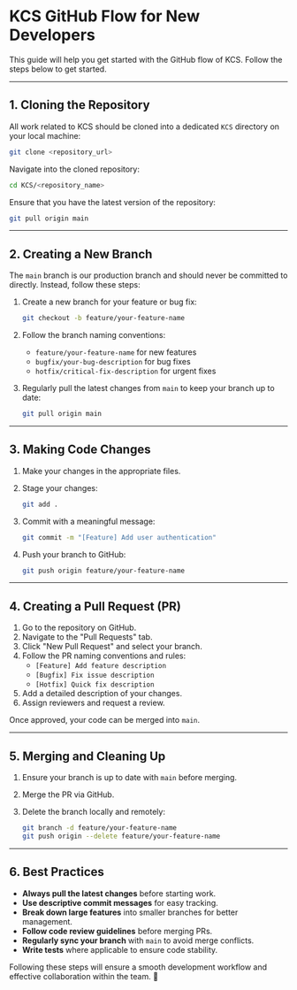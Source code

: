 
# KCS GitHub Flow for New Developers

This guide will help you get started with the GitHub flow of KCS. Follow the steps below to get started.

---

## 1. Cloning the Repository

All work related to KCS should be cloned into a dedicated `KCS` directory on your local machine:

```sh
git clone <repository_url>
```

Navigate into the cloned repository:

```sh
cd KCS/<repository_name>
```

Ensure that you have the latest version of the repository:

```sh
git pull origin main
```

---

## 2. Creating a New Branch

The `main` branch is our production branch and should never be committed to directly. Instead, follow these steps:

1. Create a new branch for your feature or bug fix:

   ```sh
   git checkout -b feature/your-feature-name
   ```

2. Follow the branch naming conventions:
   - `feature/your-feature-name` for new features
   - `bugfix/your-bug-description` for bug fixes
   - `hotfix/critical-fix-description` for urgent fixes

3. Regularly pull the latest changes from `main` to keep your branch up to date:

   ```sh
   git pull origin main
   ```

---

## 3. Making Code Changes

1. Make your changes in the appropriate files.
2. Stage your changes:

   ```sh
   git add .
   ```

3. Commit with a meaningful message:

   ```sh
   git commit -m "[Feature] Add user authentication"
   ```

4. Push your branch to GitHub:

   ```sh
   git push origin feature/your-feature-name
   ```

---

## 4. Creating a Pull Request (PR)

1. Go to the repository on GitHub.
2. Navigate to the "Pull Requests" tab.
3. Click "New Pull Request" and select your branch.
4. Follow the PR naming conventions and rules:
   - `[Feature] Add feature description`
   - `[Bugfix] Fix issue description`
   - `[Hotfix] Quick fix description`
5. Add a detailed description of your changes.
6. Assign reviewers and request a review.

Once approved, your code can be merged into `main`.

---

## 5. Merging and Cleaning Up

1. Ensure your branch is up to date with `main` before merging.
2. Merge the PR via GitHub.
3. Delete the branch locally and remotely:

   ```sh
   git branch -d feature/your-feature-name
   git push origin --delete feature/your-feature-name
   ```

---

## 6. Best Practices

- **Always pull the latest changes** before starting work.
- **Use descriptive commit messages** for easy tracking.
- **Break down large features** into smaller branches for better management.
- **Follow code review guidelines** before merging PRs.
- **Regularly sync your branch** with `main` to avoid merge conflicts.
- **Write tests** where applicable to ensure code stability.

Following these steps will ensure a smooth development workflow and effective collaboration within the team. 🚀
